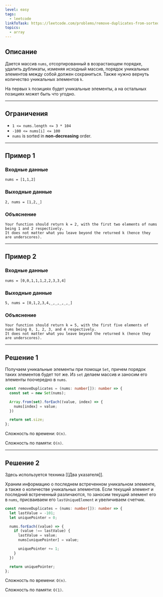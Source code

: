 ```yaml
---
level: easy
tags:
  - leetcode
linkToTask: https://leetcode.com/problems/remove-duplicates-from-sorted-array/description/
topics:
  - array
---
```

## Описание

Дается массив `nums`, отсортированный в возрастающем порядке, удалить дубликаты, изменяя исходный массив, порядок уникальных элементов между собой должен сохраниться. Также нужно вернуть количество уникальных элементов `k`.

На первых `k` позициях будет уникальные элементы, а на остальных позициях может быть что угодно.

---
## Ограничения

- `1 <= nums.length <= 3 * 104`
- `-100 <= nums[i] <= 100`
- `nums` is sorted in **non-decreasing** order.

---
## Пример 1

### Входные данные

```
nums = [1,1,2]
```
### Выходные данные

```
2, nums = [1,2,_]
```
### Объяснение

```
Your function should return k = 2, with the first two elements of nums being 1 and 2 respectively.
It does not matter what you leave beyond the returned k (hence they are underscores).
```

---
## Пример 2

### Входные данные

```
nums = [0,0,1,1,1,2,2,3,3,4]
```
### Выходные данные

```
5, nums = [0,1,2,3,4,_,_,_,_,_]
```
### Объяснение

```
Your function should return k = 5, with the first five elements of nums being 0, 1, 2, 3, and 4 respectively.
It does not matter what you leave beyond the returned k (hence they are underscores).
```

---
## Решение 1

Получаем уникальные элементы при помощи `Set`, причем порядок таких элементов будет тот же. Из `set` делаем массив и заносим его элементы поочередно в `nums`.

```typescript
const removeDuplicates = (nums: number[]): number => {
  const set = new Set(nums);

  Array.from(set).forEach((value, index) => {
    nums[index] = value;
  })

  return set.size;
};
```

Сложность по времени: `O(n)`.

Сложность по памяти: `O(n)`.

---
## Решение 2

Здесь используется техника [[Два указателя]].

Храним информацию о последнем встреченном уникальном элементе, а также о количестве уникальных элементов. Если текущий элемент и последний встреченный различаются, то заносим текущий элемент его в `nums`, присваиваем его `lastUniqueElement` и увеличиваем счетчик. 

```typescript
const removeDuplicates = (nums: number[]): number => {
  let lastValue = -101;
  let uniquePointer = 0;

  nums.forEach((value) => {
    if (value !== lastValue) {
      lastValue = value;
      nums[uniquePointer] = value;

      uniquePointer += 1;
    }
  })

  return uniquePointer;
};
```

Сложность по времени: `O(n)`.

Сложность по памяти: `O(1)`.